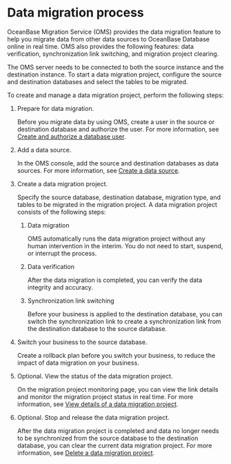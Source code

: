 # Data migration process

OceanBase Migration Service (OMS) provides the data migration feature to help you migrate data from other data sources to OceanBase Database online in real time. OMS also provides the following features: data verification, synchronization link switching, and migration project clearing.

The OMS server needs to be connected to both the source instance and the destination instance. To start a data migration project, configure the source and destination databases and select the tables to be migrated.

To create and manage a data migration project, perform the following steps:

1. Prepare for data migration.

   Before you migrate data by using OMS, create a user in the source or destination database and authorize the user. For more information, see [Create and authorize a database user](../800.create-and-manage-data-sources/300.create-a-database-user.md).

2. Add a data source.

   In the OMS console, add the source and destination databases as data sources. For more information, see [Create a data source](../800.create-and-manage-data-sources/100.create-a-data-source/200.create-a-mysql-data-source.md).

3. Create a data migration project.

   Specify the source database, destination database, migration type, and tables to be migrated in the migration project. A data migration project consists of the following steps:

   1. Data migration

      OMS automatically runs the data migration project without any human intervention in the interim. You do not need to start, suspend, or interrupt the process.

   2. Data verification

      After the data migration is completed, you can verify the data integrity and accuracy.

   3. Synchronization link switching

      Before your business is applied to the destination database, you can switch the synchronization link to create a synchronization link from the destination database to the source database.

4. Switch your business to the source database.

   Create a rollback plan before you switch your business, to reduce the impact of data migration on your business.

5. Optional. View the status of the data migration project.

   On the migration project monitoring page, you can view the link details and monitor the migration project status in real time. For more information, see [View details of a data migration project](../600.data-migration/1500.manage-data-migration-projects/100.view-details-of-a-data-migration-project.md).

6. Optional. Stop and release the data migration project.

   After the data migration project is completed and data no longer needs to be synchronized from the source database to the destination database, you can clear the current data migration project. For more information, see [Delete a data migration project](../600.data-migration/1500.manage-data-migration-projects/600.release-and-delete-a-data-migration-project.md).
